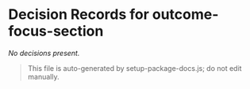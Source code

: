 # Decision Records for outcome-focus-section

_No decisions present._

> This file is auto-generated by setup-package-docs.js; do not edit manually.